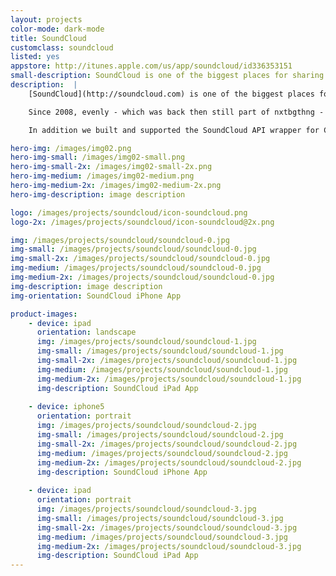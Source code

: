 ```yaml
---
layout: projects
color-mode: dark-mode
title: SoundCloud
customclass: soundcloud
listed: yes
appstore: http://itunes.apple.com/us/app/soundcloud/id336353151
small-description: SoundCloud is one of the biggest places for sharing music and sounds on the web. We built their first app.
description:  |
    [SoundCloud](http://soundcloud.com) is one of the biggest places for sharing music and sounds on the web.

    Since 2008, evenly - which was back then still part of nxtbgthng - supported SoundCloud in the development of the official SoundCloud app for iPhone and iPad. We built the app from the ground up and helped build the iPad user interface that was launched in the fall of 2011. At the end of 2012 the app development was handed over to SoundCloud's internal team.

    In addition we built and supported the SoundCloud API wrapper for Cocoa touch, that is used by hundreds of developers to built upon the SoundCloud API. Of course the official SoundCloud app is built upon this library.

hero-img: /images/img02.png
hero-img-small: /images/img02-small.png
hero-img-small-2x: /images/img02-small-2x.png
hero-img-medium: /images/img02-medium.png
hero-img-medium-2x: /images/img02-medium-2x.png
hero-img-description: image description

logo: /images/projects/soundcloud/icon-soundcloud.png
logo-2x: /images/projects/soundcloud/icon-soundcloud@2x.png

img: /images/projects/soundcloud/soundcloud-0.jpg
img-small: /images/projects/soundcloud/soundcloud-0.jpg
img-small-2x: /images/projects/soundcloud/soundcloud-0.jpg
img-medium: /images/projects/soundcloud/soundcloud-0.jpg
img-medium-2x: /images/projects/soundcloud/soundcloud-0.jpg
img-description: image description
img-orientation: SoundCloud iPhone App

product-images:      
    - device: ipad
      orientation: landscape
      img: /images/projects/soundcloud/soundcloud-1.jpg
      img-small: /images/projects/soundcloud/soundcloud-1.jpg
      img-small-2x: /images/projects/soundcloud/soundcloud-1.jpg
      img-medium: /images/projects/soundcloud/soundcloud-1.jpg
      img-medium-2x: /images/projects/soundcloud/soundcloud-1.jpg
      img-description: SoundCloud iPad App
      
    - device: iphone5
      orientation: portrait
      img: /images/projects/soundcloud/soundcloud-2.jpg
      img-small: /images/projects/soundcloud/soundcloud-2.jpg
      img-small-2x: /images/projects/soundcloud/soundcloud-2.jpg
      img-medium: /images/projects/soundcloud/soundcloud-2.jpg
      img-medium-2x: /images/projects/soundcloud/soundcloud-2.jpg
      img-description: SoundCloud iPhone App      
      
    - device: ipad
      orientation: portrait
      img: /images/projects/soundcloud/soundcloud-3.jpg
      img-small: /images/projects/soundcloud/soundcloud-3.jpg
      img-small-2x: /images/projects/soundcloud/soundcloud-3.jpg
      img-medium: /images/projects/soundcloud/soundcloud-3.jpg
      img-medium-2x: /images/projects/soundcloud/soundcloud-3.jpg
      img-description: SoundCloud iPad App            
---
```

